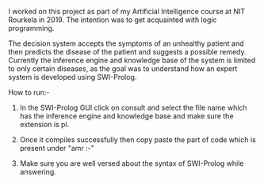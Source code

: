 I worked on this project as part of my Artificial Intelligence course at NIT Rourkela in 2019. The intention was to get acquainted with logic programming. 

The decision system accepts the symptoms of an unhealthy patient and then predicts the disease of the patient and suggests a possible remedy. Currently the inference engine and knowledge base of the system is limited to only certain diseases, as the goal was to understand how an expert system is developed using SWI-Prolog.

How to run:-

1. In the SWI-Prolog GUI click on consult and select the file name which has the inference engine and knowledge base and make sure the extension is pl.

2. Once it compiles successfully then copy paste the part of code which is present under "amr :-"

3. Make sure you are well versed about the syntax of SWI-Prolog while answering.
